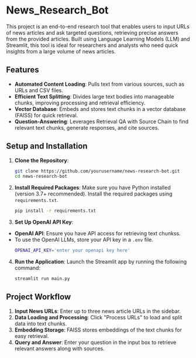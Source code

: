 # News_Research_Bot

This project is an end-to-end research tool that enables users to input URLs of news articles and ask targeted questions, retrieving precise answers from the provided articles. Built using Language Learning Models (LLM) and Streamlit, this tool is ideal for researchers and analysts who need quick insights from a large volume of news articles. 

## Features

- **Automated Content Loading**: Pulls text from various sources, such as URLs and CSV files.
- **Efficient Text Splitting**: Divides large text bodies into manageable chunks, improving processing and retrieval efficiency.
- **Vector Database**: Embeds and stores text chunks in a vector database (FAISS) for quick retrieval.
- **Question-Answering**: Leverages Retrieval QA with Source Chain to find relevant text chunks, generate responses, and cite sources.

## Setup and Installation

1. **Clone the Repository**:
   ```bash
   git clone https://github.com/yourusername/news-research-bot.git
   cd news-research-bot
   ```

2. **Install Required Packages**:
   Make sure you have Python installed (version 3.7+ recommended). Install the required packages using `requirements.txt`.
   ```bash
   pip install -r requirements.txt
   ```

3. **Set Up OpenAI API Key**:
-  **OpenAI API**: Ensure you have API access for retrieving text chunkss.
-  To use the OpenAI LLMs, store your API key in a `.env` file.
   ```bash
   OPENAI_API_KEY='enter your openapi key here'
   ```

4. **Run the Application**:
   Launch the Streamlit app by running the following command:
   ```bash
   streamlit run main.py
   ```
## Project Workflow

1. **Input News URLs**: Enter up to three news article URLs in the sidebar.
2. **Data Loading and Processing**: Click "Process URLs" to load and split data into text chunks.
3. **Embedding Storage**: FAISS stores embeddings of the text chunks for easy retrieval.
4. **Query and Answer**: Enter your question in the input box to retrieve relevant answers along with sources.
